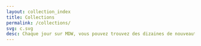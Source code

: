 ```yaml
---
layout: collection_index
title: Collections
permalink: /collections/
svg: c.svg
desc: Chaque jour sur MDW, vous pouvez trouvez des dizaines de nouveautés en Web design. Pour vous aider à découvrir des nouvelles pépites ou celles que vous auriez pu manquer, vous trouverez ci-dessous des collections réunissant les trouvailles du MDW classées par thématiques.
---
```

